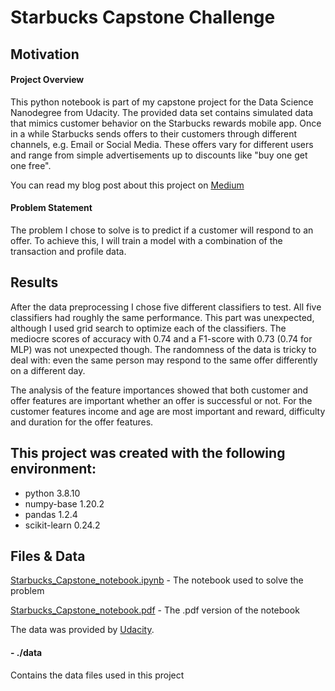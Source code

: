 # Starbucks Capstone Challenge
## Motivation
#### Project Overview
This python notebook is part of my capstone project for the Data Science Nanodegree from Udacity. The provided data set contains simulated data that mimics customer behavior on the Starbucks rewards mobile app. Once in a while Starbucks sends offers to their customers through different channels, e.g. Email or Social Media. These offers vary for different users and range from simple advertisements up to discounts like "buy one get one free".

You can read my blog post about this project on [Medium](https://medium.com/@david.zils/starbucks-capstone-challenge-predicting-offer-success-9f2b4d8f25b)

#### Problem Statement
The problem I chose to solve is to predict if a customer will respond to an offer. To achieve this, I will train a model with a combination of the transaction and profile data.

## Results
After the data preprocessing I chose five different classifiers to test. All five classifiers had roughly the same performance. This part was unexpected, although I used grid search to optimize each of the classifiers. The mediocre scores of accuracy with 0.74 and a F1-score with 0.73 (0.74 for MLP) was not unexpected though. The randomness of the data is tricky to deal with: even the same person may respond to the same offer differently on a different day.

The analysis of the feature importances showed that both customer and offer features are important whether an offer is successful or not. For the customer features income and age are most important and reward, difficulty and duration for the offer features.

## This project was created with the following environment:
- python 3.8.10
- numpy-base 1.20.2
- pandas 1.2.4
- scikit-learn 0.24.2

## Files & Data

[Starbucks_Capstone_notebook.ipynb](https://github.com/dzils/starbuckscapstonechallange/blob/main/Starbucks_Capstone_notebook.ipynb) - The notebook used to solve the problem

[Starbucks_Capstone_notebook.pdf](https://github.com/dzils/starbuckscapstonechallange/blob/main/Starbucks_Capstone_notebook.pdf) - The .pdf version of the notebook

 The data was provided by [Udacity](https://www.udacity.com/).
 #### - ./data
 Contains the data files used in this project
